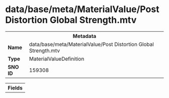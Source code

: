 <h1>data/base/meta/MaterialValue/Post Distortion Global Strength.mtv</h1><table><tr><th colspan="100%">Metadata</th></tr><tr><td><b>Name</b></td><td>data/base/meta/MaterialValue/Post Distortion Global Strength.mtv</td></tr><tr><td><b>Type</b></td><td>MaterialValueDefinition</td></tr><tr><td><b>SNO ID</b></td><td>159308</td></tr></table>

<table><tr><th colspan="100%">Fields</th></tr></table>

